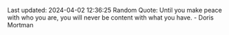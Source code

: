Last updated: 2024-04-02 12:36:25
Random Quote: Until you make peace with who you are, you will never be content with what you have. - Doris Mortman
